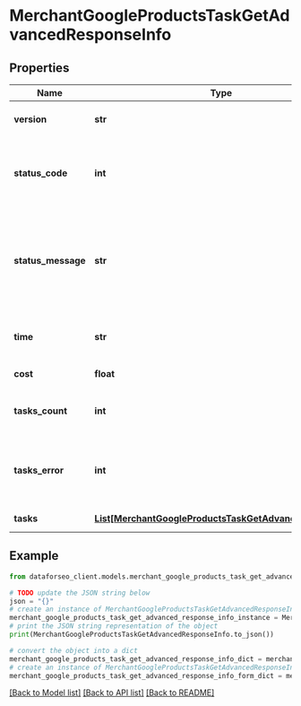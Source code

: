 # MerchantGoogleProductsTaskGetAdvancedResponseInfo


## Properties

Name | Type | Description | Notes
------------ | ------------- | ------------- | -------------
**version** | **str** | the current version of the API | [optional] 
**status_code** | **int** | general status code you can find the full list of the response codes here | [optional] 
**status_message** | **str** | general informational message you can find the full list of general informational messages here | [optional] 
**time** | **str** | total execution time, seconds | [optional] 
**cost** | **float** | total tasks cost, USD | [optional] 
**tasks_count** | **int** | the number of tasks in the tasks array | [optional] 
**tasks_error** | **int** | the number of tasks in the tasks array returned with an error | [optional] 
**tasks** | [**List[MerchantGoogleProductsTaskGetAdvancedTaskInfo]**](MerchantGoogleProductsTaskGetAdvancedTaskInfo.md) | array of tasks | [optional] 

## Example

```python
from dataforseo_client.models.merchant_google_products_task_get_advanced_response_info import MerchantGoogleProductsTaskGetAdvancedResponseInfo

# TODO update the JSON string below
json = "{}"
# create an instance of MerchantGoogleProductsTaskGetAdvancedResponseInfo from a JSON string
merchant_google_products_task_get_advanced_response_info_instance = MerchantGoogleProductsTaskGetAdvancedResponseInfo.from_json(json)
# print the JSON string representation of the object
print(MerchantGoogleProductsTaskGetAdvancedResponseInfo.to_json())

# convert the object into a dict
merchant_google_products_task_get_advanced_response_info_dict = merchant_google_products_task_get_advanced_response_info_instance.to_dict()
# create an instance of MerchantGoogleProductsTaskGetAdvancedResponseInfo from a dict
merchant_google_products_task_get_advanced_response_info_form_dict = merchant_google_products_task_get_advanced_response_info.from_dict(merchant_google_products_task_get_advanced_response_info_dict)
```
[[Back to Model list]](../README.md#documentation-for-models) [[Back to API list]](../README.md#documentation-for-api-endpoints) [[Back to README]](../README.md)


